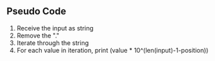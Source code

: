 
## Pseudo Code

1. Receive the input as string
2. Remove the "." 
3. Iterate through the string
4. For each value in iteration, print (value * 10^(len(input)-1-position))
